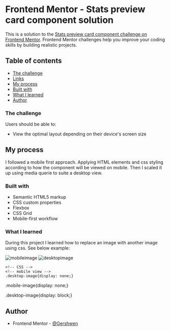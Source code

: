 # Frontend Mentor - Stats preview card component solution

This is a solution to the [Stats preview card component challenge on Frontend Mentor](https://www.frontendmentor.io/challenges/stats-preview-card-component-8JqbgoU62). Frontend Mentor challenges help you improve your coding skills by building realistic projects. 

## Table of contents

  - [The challenge](#the-challenge)
  - [Links](#links)
  - [My process](#my-process)
  - [Built with](#built-with)
  - [What I learned](#what-i-learned)
  - [Author](#author)

### The challenge

Users should be able to:

- View the optimal layout depending on their device's screen size

## My process

I followed a mobile first approach. 
Applying HTML elements and css styling according to how the component will be viewed on mobile. Then I scaled it up using media querie to suite a desktop view.

### Built with

- Semantic HTML5 markup
- CSS custom properties
- Flexbox
- CSS Grid
- Mobile-first workflow

### What I learned

During this project I learned how to replace an image with another image using css. See below example: 

<!-- HTML -->
<img class="mobile-image" src="C:\Users\gersh\Desktop\stats-preview-card-component-main\images\image-header-mobile.jpg" alt="mobileimage">
    <img class="desktop-image" src="C:\Users\gersh\Desktop\stats-preview-card-component-main\images\image-header-desktop.jpg" alt="desktopimage">

    <!-- CSS -->
    <!-- mobile view -->
    .desktop-image{display: none;}

<!-- desktop view -->
.mobile-image{display: none;}

.desktop-image{display: block;}

## Author

- Frontend Mentor - [@Gershwen](https://www.frontendmentor.io/profile/Gershwen)


